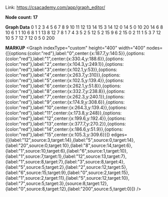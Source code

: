 Link: https://csacademy.com/app/graph_editor/

**Node count: 17**

**Graph Data**
0
1
2
3
4
5
6
7
8
9
10
11
12
13
14
15
3 14 12
0 14 5
0 10 20
14 6 8
10 6 1
1 10 6
8 1 1
13 8 12
7 8 1
7 4 3
5 2 5
12 5 2
15 9 6
2 15 0
2 11 1
5 3 7
12 10 5
7 12
7 12 0
5 0 200

**MARKUP**
<Graph indexType="custom" height="400" width="400" nodes={[{options:{color:"red"},label:"0",center:{x:187.7,y:140.5}},{options:{color:"red"},label:"1",center:{x:330.4,y:188.6}},{options:{color:"red"},label:"2",center:{x:104.3,y:249.1}},{options:{color:"red"},label:"3",center:{x:102.1,y:53}},{options:{color:"red"},label:"4",center:{x:263.7,y:310}},{options:{color:"red"},label:"5",center:{x:102.5,y:139.4}},{options:{color:"red"},label:"6",center:{x:262.1,y:51.8}},{options:{color:"red"},label:"8",center:{x:332.7,y:238.8}},{options:{color:"red"},label:"7",center:{x:262.3,y:240.1}},{options:{color:"red"},label:"9",center:{x:174.9,y:308.6}},{options:{color:"red"},label:"10",center:{x:264.3,y:139.4}},{options:{color:"red"},label:"11",center:{x:173.8,y:248}},{options:{color:"red"},label:"12",center:{x:199.6,y:192.4}},{options:{color:"red"},label:"13",center:{x:377.7,y:270.2}},{options:{color:"red"},label:"14",center:{x:186.6,y:51.9}},{options:{color:"red"},label:"15",center:{x:105.3,y:309.6}}]} edges={[{label:"12",source:3,target:14},{label:"5",source:0,target:14},{label:"20",source:0,target:10},{label:"8",source:14,target:6},{label:"1",source:10,target:6},{label:"6",source:1,target:10},{label:"1",source:7,target:1},{label:"12",source:13,target:7},{label:"1",source:8,target:7},{label:"3",source:8,target:4},{label:"5",source:5,target:2},{label:"2",source:12,target:5},{label:"6",source:15,target:9},{label:"0",source:2,target:15},{label:"1",source:2,target:11},{label:"5",source:12,target:10},{label:"7",source:5,target:3},{source:8,target:12},{label:"0",source:8,target:12},{label:"200",source:5,target:0}]} />
